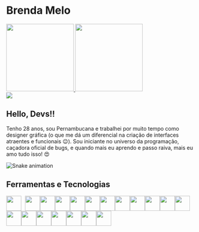 # Brenda Melo
<div>
<a href="https://github.com/brendamelodev">
<img height="180em" src="https://github-readme-stats.vercel.app/api/top-langs/?username=brendamelodev&layout=compact&langs_count=7&theme=dracula"/>
<img height="180em" src="https://github-readme-stats.vercel.app/api?username=brendamelodev&show_icons=true&theme=dracula&include_all_commits=true&count_private=true"/>
</div>
  
<div>
<a href="https://www.linkedin.com/in/brendamelodev" target="_blank"><img src="https://img.shields.io/badge/-LinkedIn-%230077B5?style=for-the-badge&logo=linkedin&logoColor=white" target="_blank"></a>
</div>

## Hello, Devs!!
Tenho 28 anos, sou Pernambucana e trabalhei por muito tempo como designer gráfica (o que me dá um diferencial na criação de interfaces atraentes e funcionais :wink:). Sou iniciante no universo da programação, caçadora oficial de bugs, e quando mais eu aprendo e passo raiva, mais eu amo tudo isso! :heart_eyes:

![Snake animation](https://github.com/brendamelodev/brendamelodev/blob/output/github-contribution-grid-snake.svg)

## Ferramentas e Tecnologias

<img src="https://cdn.jsdelivr.net/gh/devicons/devicon/icons/git/git-original.svg" style="margin-right:10px" width="40" height="40"/><img src="https://cdn.jsdelivr.net/gh/devicons/devicon/icons/vscode/vscode-original.svg" width="40" height="40"/><img src="https://cdn.jsdelivr.net/gh/devicons/devicon/icons/angularjs/angularjs-original.svg" width="40" height="40"/><img src="https://cdn.jsdelivr.net/gh/devicons/devicon/icons/css3/css3-original.svg" width="40" height="40"/><img src="https://cdn.jsdelivr.net/gh/devicons/devicon/icons/sass/sass-original.svg" width="40" height="40"/><img src="https://cdn.jsdelivr.net/gh/devicons/devicon/icons/html5/html5-original.svg" width="40" height="40"/><img src="https://cdn.jsdelivr.net/gh/devicons/devicon/icons/javascript/javascript-original.svg" width="40" height="40"/><img src="https://cdn.jsdelivr.net/gh/devicons/devicon/icons/typescript/typescript-original.svg" width="40" height="40"/><img src="https://cdn.jsdelivr.net/gh/devicons/devicon/icons/bootstrap/bootstrap-original.svg" width="40" height="40"/><img src="https://cdn.jsdelivr.net/gh/devicons/devicon/icons/intellij/intellij-original.svg" width="40" height="40"/><img src="https://cdn.jsdelivr.net/gh/devicons/devicon/icons/java/java-original.svg" width="40" height="40"/><img src="https://cdn.jsdelivr.net/gh/devicons/devicon/icons/spring/spring-original.svg" width="40" height="40"/><img src="https://cdn.jsdelivr.net/gh/devicons/devicon/icons/mysql/mysql-original-wordmark.svg" width="40" height="40"/><img src="https://cdn.jsdelivr.net/gh/devicons/devicon/icons/firebase/firebase-plain.svg" width="40" height="40"/><img src="https://cdn.jsdelivr.net/gh/devicons/devicon/icons/photoshop/photoshop-plain.svg" width="40" height="40"/><img src="https://cdn.jsdelivr.net/gh/devicons/devicon/icons/illustrator/illustrator-plain.svg" width="40" height="40"/><img src="https://cdn.jsdelivr.net/gh/devicons/devicon/icons/aftereffects/aftereffects-original.svg" width="40" height="40"/><img src="https://cdn.jsdelivr.net/gh/devicons/devicon/icons/figma/figma-original.svg" width="40" height="40"/><img src="https://cdn.jsdelivr.net/gh/devicons/devicon/icons/trello/trello-plain.svg" width="40" height="40"/>

